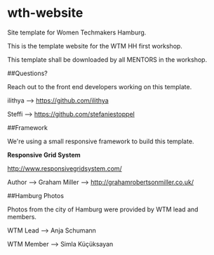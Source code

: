 # wth-website
Site template for Women Techmakers Hamburg.

This is the template website for the WTM HH first workshop.

This template shall be downloaded by all MENTORS in the workshop.

##Questions?

Reach out to the front end developers working on this template.

ilithya --> https://github.com/ilithya

Steffi --> https://github.com/stefaniestoppel

##Framework

We're using a small responsive framework to build this template.

**Responsive Grid System**

http://www.responsivegridsystem.com/

Author --> Graham Miller --> http://grahamrobertsonmiller.co.uk/ 

##Hamburg Photos

Photos from the city of Hamburg were provided by WTM lead and members.

WTM Lead --> Anja Schumann

WTM Member --> Simla K&uuml;&ccedil;&uuml;ksayan
